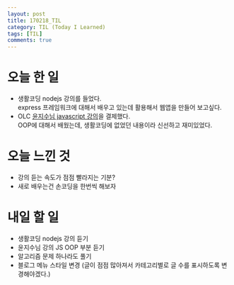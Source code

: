```yaml
---
layout: post
title: 170218_TIL
category: TIL (Today I Learned)
tags: [TIL]
comments: true
---
```

# 오늘 한 일
- 생활코딩 nodejs 강의를 들었다.        
  express 프레임워크에 대해서 배우고 있는데 활용해서 웹앱을 만들어 보고싶다.  
- OLC [윤지수님 javascript 강의](http://olc.kr/course/course_online_view.jsp?id=470)을 결제했다.     
  OOP에 대해서 배웠는데, 생활코딩에 없었던 내용이라 신선하고 재미있었다.

# 오늘 느낀 것
- 강의 듣는 속도가 점점 빨라지는 기분?
- 새로 배우는건 손코딩을 한번씩 해보자

# 내일 할 일
- 생활코딩 nodejs 강의 듣기
- 윤지수님 강의 JS OOP 부분 듣기
- 알고리즘 문제 하나라도 풀기
- 블로그 메뉴 스타일 변경 (글이 점점 많아져서 카테고리별로 글 수를 표시하도록 변경해야겠다.)
